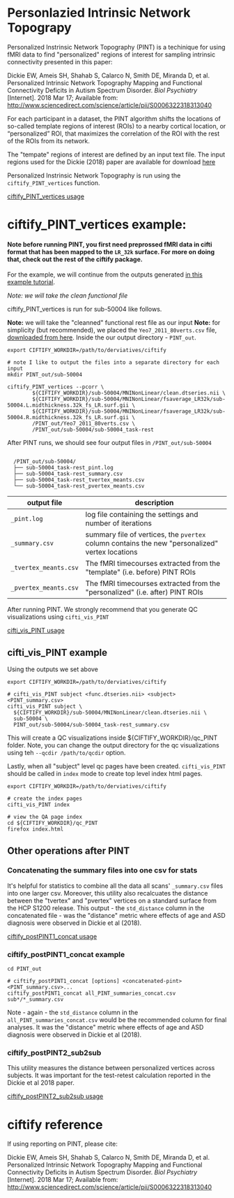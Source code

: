 # Personlazied Intrinsic Network Topograpy

Personalized Instrinsic Network Topography (PINT) is a techinique for using fMRI data to find "personalized" regions of interest for sampling intrinsic connectivity presented in this paper:

Dickie EW, Ameis SH, Shahab S, Calarco N, Smith DE, Miranda D, et al. Personalized Intrinsic Network Topography Mapping and Functional Connectivity Deficits in Autism Spectrum Disorder. *Biol Psychiatry* [Internet]. 2018 Mar 17; Available from: http://www.sciencedirect.com/science/article/pii/S0006322318313040

For each participant in a dataset, the PINT algorithm shifts the locations of so-called template regions of interest (ROIs) to a nearby cortical location, or “personalized” ROI, that maximizes the correlation of the ROI with the rest of the ROIs from its network.

The "tempate" regions of interest are defined by an input text file.  The input regions
used for the Dickie (2018) paper are available for download [here](https://raw.githubusercontent.com/edickie/ciftify/master/ciftify/data/PINT/Yeo7_2011_80verts.csv)

Personalized Instrinsic Network Topography is run using the `ciftify_PINT_vertices` function.

[ciftify_PINT_vertices usage](../usage/ciftify_PINT_vertices ':include')

# ciftify_PINT_vertices example:

#### Note before running PINT, you first need preprossed fMRI data in cifti format that has been mapped to the `LR_32k` surface. For more on doing that, check out the rest of the ciftify package.

For the example, we will continue from the outputs generated [in this example tutorial](tutorials/example-usage.md).

*Note: we will take the clean functional file*

ciftify_PINT_vertices is run for sub-50004 like follows.

**Note:** we will take the "cleanned" functional rest file as our input
**Note:** for simplicity (but recommended), we placed the `Yeo7_2011_80verts.csv` file, [downloaded from here](https://raw.githubusercontent.com/edickie/ciftify/master/ciftify/data/PINT/Yeo7_2011_80verts.csv). Inside the our output directory  - `PINT_out`.  

```
export CIFTIFY_WORKDIR=/path/to/derviatives/ciftify

# note I like to output the files into a separate directory for each input
mkdir PINT_out/sub-50004

ciftify_PINT_vertices --pcorr \
        ${CIFTIFY_WORKDIR}/sub-50004/MNINonLinear/clean.dtseries.nii \
        ${CIFTIFY_WORKDIR}/sub-50004/MNINonLinear/fsaverage_LR32k/sub-50004.L.midthickness.32k_fs_LR.surf.gii \
        ${CIFTIFY_WORKDIR}/sub-50004/MNINonLinear/fsaverage_LR32k/sub-50004.R.midthickness.32k_fs_LR.surf.gii \
        /PINT_out/Yeo7_2011_80verts.csv \
        /PINT_out/sub-50004/sub-50004_task-rest

```

After PINT runs, we should see four output files in `/PINT_out/sub-50004`

```

  /PINT_out/sub-50004/
  ├── sub-50004_task-rest_pint.log
  ├── sub-50004_task-rest_summary.csv
  ├── sub-50004_task-rest_tvertex_meants.csv
  └── sub-50004_task-rest_pvertex_meants.csv

```


|  output file          |  description 	|
|---	                  |---	|
| `_pint.log`  	        |  log file containing the settings and number of iterations 	|
| `_summary.csv`        |  summary file of vertices, the `pvertex` column contains the new "personalized" vertex locations 	|
| `_tvertex_meants.csv` |  The fMRI timecourses extracted from the "template" (i.e. before) PINT ROIs 	|
| `_pvertex_meants.csv` |  The fMRI timecourses extracted from the "personalized" (i.e. after) PINT ROIs 	|

After running PINT. We strongly recommend that you generate QC visualizations using `cifti_vis_PINT`

[cifti_vis_PINT usage](../usage/cifti_vis_PINT ':include')

## cifti_vis_PINT example

Using the outputs we set above

```
export CIFTIFY_WORKDIR=/path/to/derviatives/ciftify

# cifti_vis_PINT subject <func.dtseries.nii> <subject> <PINT_summary.csv>
cifti_vis_PINT subject \
  ${CIFTIFY_WORKDIR}/sub-50004/MNINonLinear/clean.dtseries.nii \
  sub-50004 \
  PINT_out/sub-50004/sub-50004_task-rest_summary.csv
```

This will create a QC visualizations inside ${CIFTIFY_WORKDIR}/qc_PINT folder. Note, you can change the output directory for the qc visualizations using teh `--qcdir /path/to/qcdir` option.

Lastly, when all "subject" level qc pages have been created. `cifti_vis_PINT` should be called in `index` mode to create top level index html pages.

```
export CIFTIFY_WORKDIR=/path/to/derviatives/ciftify

# create the index pages
cifti_vis_PINT index

# view the QA page index
cd ${CIFTIFY_WORKDIR}/qc_PINT
firefox index.html
```


## Other operations after PINT

### Concatenating the summary files into one csv for stats

It's helpful for statistics to combine all the data all scans' `_summary.csv` files into one larger csv.
Moreover, this utility also recalcuates the distance between the "tvertex" and "pvertex" vertices on a standard surface from the HCP S1200 release. This output - the `std_distance` column in the concatenated file - was the "distance" metric where effects of age and ASD diagnosis were observed in Dickie et al (2018).

[ciftify_postPINT1_concat usage](../usage/ciftify_postPINT1_concat ':include')

### ciftify_postPINT1_concat example

```
cd PINT_out

# ciftify_postPINT1_concat [options] <concatenated-pint> <PINT_summary.csv>...
ciftify_postPINT1_concat all_PINT_summaries_concat.csv sub*/*_summary.csv

```

Note - again - the `std_distance` column in the `all_PINT_summaries_concat.csv` would be the recommended column for final analyses. It was the "distance" metric where effects of age and ASD diagnosis were observed in Dickie et al (2018).

### ciftify_postPINT2_sub2sub

This utility measures the distance between personalized vertices across subjects. It was important for the test-retest calculation reported in the Dickie et al 2018 paper.  

[ciftify_postPINT2_sub2sub usage](../usage/ciftify_postPINT2_sub2sub ':include')

# ciftify reference

If using reporting on PINT, please cite:

Dickie EW, Ameis SH, Shahab S, Calarco N, Smith DE, Miranda D, et al. Personalized Intrinsic Network Topography Mapping and Functional Connectivity Deficits in Autism Spectrum Disorder. *Biol Psychiatry* [Internet]. 2018 Mar 17; Available from: http://www.sciencedirect.com/science/article/pii/S0006322318313040
